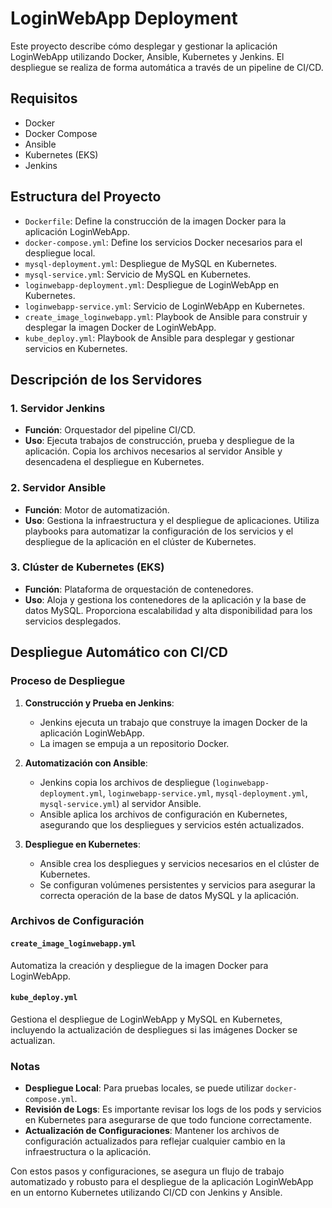 # LoginWebApp Deployment

Este proyecto describe cómo desplegar y gestionar la aplicación LoginWebApp utilizando Docker, Ansible, Kubernetes y Jenkins. El despliegue se realiza de forma automática a través de un pipeline de CI/CD.

## Requisitos

- Docker
- Docker Compose
- Ansible
- Kubernetes (EKS)
- Jenkins

## Estructura del Proyecto

- `Dockerfile`: Define la construcción de la imagen Docker para la aplicación LoginWebApp.
- `docker-compose.yml`: Define los servicios Docker necesarios para el despliegue local.
- `mysql-deployment.yml`: Despliegue de MySQL en Kubernetes.
- `mysql-service.yml`: Servicio de MySQL en Kubernetes.
- `loginwebapp-deployment.yml`: Despliegue de LoginWebApp en Kubernetes.
- `loginwebapp-service.yml`: Servicio de LoginWebApp en Kubernetes.
- `create_image_loginwebapp.yml`: Playbook de Ansible para construir y desplegar la imagen Docker de LoginWebApp.
- `kube_deploy.yml`: Playbook de Ansible para desplegar y gestionar servicios en Kubernetes.

## Descripción de los Servidores

### 1. Servidor Jenkins
- **Función**: Orquestador del pipeline CI/CD.
- **Uso**: Ejecuta trabajos de construcción, prueba y despliegue de la aplicación. Copia los archivos necesarios al servidor Ansible y desencadena el despliegue en Kubernetes.

### 2. Servidor Ansible
- **Función**: Motor de automatización.
- **Uso**: Gestiona la infraestructura y el despliegue de aplicaciones. Utiliza playbooks para automatizar la configuración de los servicios y el despliegue de la aplicación en el clúster de Kubernetes.

### 3. Clúster de Kubernetes (EKS)
- **Función**: Plataforma de orquestación de contenedores.
- **Uso**: Aloja y gestiona los contenedores de la aplicación y la base de datos MySQL. Proporciona escalabilidad y alta disponibilidad para los servicios desplegados.

## Despliegue Automático con CI/CD

### Proceso de Despliegue

1. **Construcción y Prueba en Jenkins**:
   - Jenkins ejecuta un trabajo que construye la imagen Docker de la aplicación LoginWebApp.
   - La imagen se empuja a un repositorio Docker.

2. **Automatización con Ansible**:
   - Jenkins copia los archivos de despliegue (`loginwebapp-deployment.yml`, `loginwebapp-service.yml`, `mysql-deployment.yml`, `mysql-service.yml`) al servidor Ansible.
   - Ansible aplica los archivos de configuración en Kubernetes, asegurando que los despliegues y servicios estén actualizados.

3. **Despliegue en Kubernetes**:
   - Ansible crea los despliegues y servicios necesarios en el clúster de Kubernetes.
   - Se configuran volúmenes persistentes y servicios para asegurar la correcta operación de la base de datos MySQL y la aplicación.

### Archivos de Configuración

#### `create_image_loginwebapp.yml`
Automatiza la creación y despliegue de la imagen Docker para LoginWebApp.

#### `kube_deploy.yml`
Gestiona el despliegue de LoginWebApp y MySQL en Kubernetes, incluyendo la actualización de despliegues si las imágenes Docker se actualizan.

### Notas

- **Despliegue Local**: Para pruebas locales, se puede utilizar `docker-compose.yml`.
- **Revisión de Logs**: Es importante revisar los logs de los pods y servicios en Kubernetes para asegurarse de que todo funcione correctamente.
- **Actualización de Configuraciones**: Mantener los archivos de configuración actualizados para reflejar cualquier cambio en la infraestructura o la aplicación.

Con estos pasos y configuraciones, se asegura un flujo de trabajo automatizado y robusto para el despliegue de la aplicación LoginWebApp en un entorno Kubernetes utilizando CI/CD con Jenkins y Ansible.
